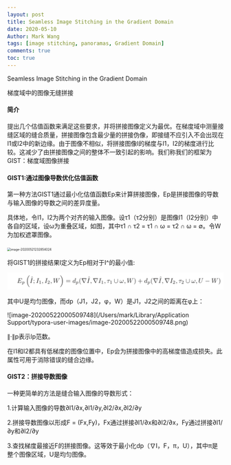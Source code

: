 ```yaml
---
layout: post
title: Seamless Image Stitching in the Gradient Domain
date: 2020-05-10
Author: Mark Wang 
tags: [image stitching, panoramas, Gradient Domain]
comments: true
toc: true
---
```


Seamless Image Stitching in the Gradient Domain

梯度域中的图像无缝拼接

#### 简介

提出几个估值函数来满足这些要求，并将拼接图像定义为最优。在梯度域中测量接缝区域的缝合质量，拼接图像包含最少量的拼接伪像，即接缝不应引入不会出现在I1或I2中的新边缘。由于图像不相似，将拼接图像I的梯度与I1，I2的梯度进行比较。这减少了由拼接图像之间的整体不一致引起的影响。我们称我们的框架为GIST：梯度域图像拼接

#### GIST1:通过图像导数优化估值函数

第一种方法GIST1通过最小化估值函数Ep来计算拼接图像，Ep是拼接图像的导数与输入图像的导数之间的差异度量。

具体地，令I1，I2为两个对齐的输入图像。设τ1（τ2分别）是图像I1（I2分别）中各自的区域，设ω为重叠区域，如图，其中τ1 ∩ τ2 = τ1 ∩ ω = τ2 ∩ ω = ∅。令W为加权遮罩图像。

<img src="/Users/mark/Desktop/blogSite/_posts/images/image-20200521232854024.png" alt="image-20200521232854024" style="zoom:50%;" />

将GIST1的拼接结果I定义为Ep相对于I^的最小值:

![image-20200522000425551](https://raw.githubusercontent.com/416215983/MarkWang/master/_posts/images/image-20200522000425551.png)

其中U是均匀图像，而dp（J1，J2，φ，W）是J1，J2之间的距离在φ上：

![image-20200522000509748](/Users/mark/Library/Application Support/typora-user-images/image-20200522000509748.png)

∥·∥p表示lp范数。

在I1和I2都具有低梯度的图像位置中，Ep会为拼接图像中的高梯度值造成损失。此属性可用于消除错误的缝合边缘。

#### GIST2：拼接导数图像

一种更简单的方法是缝合输入图像的导数形式：

1.计算输入图像的导数∂I1/∂x,∂I1/∂y,∂I2/∂x,∂I2/∂y

2.拼接导数图像以形成F = (Fx,Fy)，Fx通过拼接∂I1/∂x和∂I2/∂x，Fy通过拼接∂I1/∂y和∂I2/∂y

3.查找梯度最接近F的拼接图像。这等效于最小化dp（∇I，F，π，U），其中π是整个图像区域，U是均匀图像。


